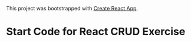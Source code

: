 This project was bootstrapped with [Create React App](https://github.com/facebook/create-react-app).

# Start Code for React CRUD Exercise
